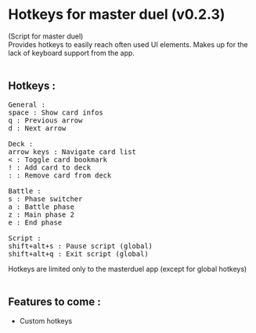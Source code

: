 # Hotkeys for master duel (v0.2.3)

(Script for master duel)<br>
Provides hotkeys to easily reach often used UI elements.
Makes up for the lack of keyboard support from the app.
<br>
<br>
## Hotkeys :
<pre>
General :
space : Show card infos
q : Previous arrow
d : Next arrow

Deck :
arrow keys : Navigate card list
< : Toggle card bookmark
! : Add card to deck
: : Remove card from deck

Battle :
s : Phase switcher
a : Battle phase
z : Main phase 2
e : End phase

Script :
shift+alt+s : Pause script (global)
shift+alt+q : Exit script (global)
</pre>

Hotkeys are limited only to the masterduel app (except for global hotkeys)
<br>
<br>
## Features to come :
- Custom hotkeys